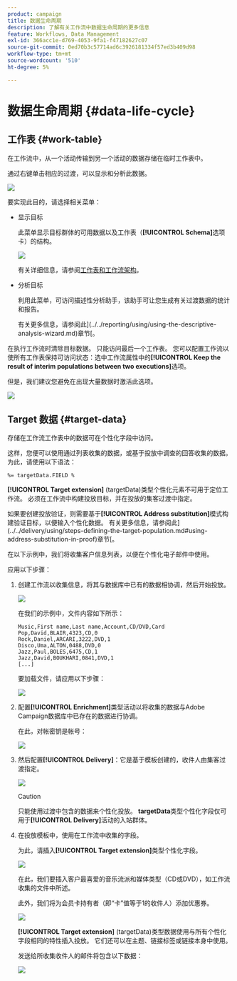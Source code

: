 ```yaml
---
product: campaign
title: 数据生命周期
description: 了解有关工作流中数据生命周期的更多信息
feature: Workflows, Data Management
exl-id: 366acc1e-d769-4053-9fa1-f47182627c07
source-git-commit: 0ed70b3c57714ad6c3926181334f57ed3b409d98
workflow-type: tm+mt
source-wordcount: '510'
ht-degree: 5%

---
```


# 数据生命周期 {#data-life-cycle}



## 工作表 {#work-table}

在工作流中，从一个活动传输到另一个活动的数据存储在临时工作表中。

通过右键单击相应的过渡，可以显示和分析此数据。

![](assets/wf-right-click-analyze.png)

要实现此目的，请选择相关菜单：

* 显示目标

  此菜单显示目标群体的可用数据以及工作表（**[!UICONTROL Schema]**&#x200B;选项卡）的结构。

  ![](assets/wf-right-click-display.png)

  有关详细信息，请参阅[工作表和工作流架构](monitoring-workflow-execution.md#worktables-and-workflow-schema)。

* 分析目标

  利用此菜单，可访问描述性分析助手，该助手可让您生成有关过渡数据的统计和报告。

  有关更多信息，请参阅此](../../reporting/using/using-the-descriptive-analysis-wizard.md)章节[。

在执行工作流时清除目标数据。 只能访问最后一个工作表。 您可以配置工作流以使所有工作表保持可访问状态：选中工作流属性中的&#x200B;**[!UICONTROL Keep the result of interim populations between two executions]**&#x200B;选项。

但是，我们建议您避免在出现大量数据时激活此选项。

![](assets/wf-purge-data-option.png)

## Target 数据 {#target-data}

存储在工作流工作表中的数据可在个性化字段中访问。

这样，您便可以使用通过列表收集的数据，或基于投放中调查的回答收集的数据。 为此，请使用以下语法：

```
%= targetData.FIELD %
```

**[!UICONTROL Target extension]** (targetData)类型个性化元素不可用于定位工作流。 必须在工作流中构建投放目标，并在投放的集客过渡中指定。

如果要创建投放验证，则需要基于&#x200B;**[!UICONTROL Address substitution]**&#x200B;模式构建验证目标，以便输入个性化数据。 有关更多信息，请参阅此](../../delivery/using/steps-defining-the-target-population.md#using-address-substitution-in-proof)章节[。

在以下示例中，我们将收集客户信息列表，以便在个性化电子邮件中使用。

应用以下步骤：

1. 创建工作流以收集信息，将其与数据库中已有的数据相协调，然后开始投放。

   ![](assets/wf-targetdata-sample-1.png)

   在我们的示例中，文件内容如下所示：

   ```
   Music,First name,Last name,Account,CD/DVD,Card
   Pop,David,BLAIR,4323,CD,0
   Rock,Daniel,ARCARI,3222,DVD,1
   Disco,Uma,ALTON,0488,DVD,0
   Jazz,Paul,BOLES,6475,CD,1
   Jazz,David,BOUKHARI,0841,DVD,1
   [...]
   ```

   要加载文件，请应用以下步骤：

   ![](assets/wf-targetdata-sample-2.png)

1. 配置&#x200B;**[!UICONTROL Enrichment]**&#x200B;类型活动以将收集的数据与Adobe Campaign数据库中已存在的数据进行协调。

   在此，对帐密钥是帐号：

   ![](assets/wf-targetdata-sample-3.png)

1. 然后配置&#x200B;**[!UICONTROL Delivery]**：它是基于模板创建的，收件人由集客过渡指定。

   ![](assets/wf-targetdata-sample-4.png)

   >[!CAUTION]
   >
   >只能使用过渡中包含的数据来个性化投放。 **targetData**&#x200B;类型个性化字段仅可用于&#x200B;**[!UICONTROL Delivery]**&#x200B;活动的入站群体。

1. 在投放模板中，使用在工作流中收集的字段。

   为此，请插入&#x200B;**[!UICONTROL Target extension]**&#x200B;类型个性化字段。

   ![](assets/wf-targetdata-sample-5.png)

   在此，我们要插入客户最喜爱的音乐流派和媒体类型（CD或DVD），如工作流收集的文件中所述。

   此外，我们将为会员卡持有者（即“卡”值等于1的收件人）添加优惠券。

   ![](assets/wf-targetdata-sample-6.png)

   **[!UICONTROL Target extension]** (targetData)类型数据使用与所有个性化字段相同的特性插入投放。 它们还可以在主题、链接标签或链接本身中使用。

   发送给所收集收件人的邮件将包含以下数据：

   ![](assets/wf-targetdata-sample-7.png)
